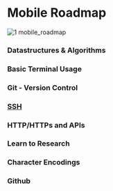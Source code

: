 # Mobile Roadmap
![1 mobile_roadmap](https://user-images.githubusercontent.com/20768506/106384565-d3c2a280-640e-11eb-813e-645ba8c7853c.png)

### Datastructures & Algorithms

### Basic Terminal Usage

### Git - Version Control

### [SSH](https://github.com/m0su/roadmap/tree/main/Mobile/SSH)

### HTTP/HTTPs and APIs

### Learn to Research

### Character Encodings

### Github
